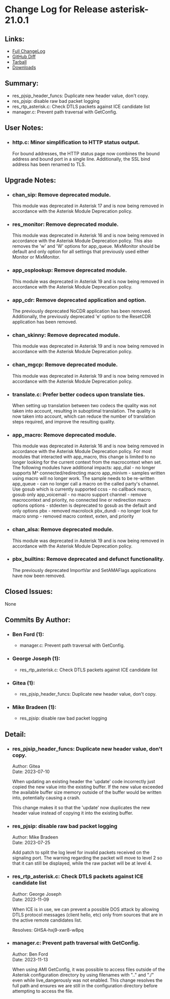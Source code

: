 
Change Log for Release asterisk-21.0.1
========================================

Links:
----------------------------------------

 - [Full ChangeLog](https://downloads.asterisk.org/pub/telephony/asterisk/releases/ChangeLog-21.0.1.md)  
 - [GitHub Diff](https://github.com/asterisk/asterisk/compare/21.0.0...21.0.1)  
 - [Tarball](https://downloads.asterisk.org/pub/telephony/asterisk/asterisk-21.0.1.tar.gz)  
 - [Downloads](https://downloads.asterisk.org/pub/telephony/asterisk)  

Summary:
----------------------------------------

- res_pjsip_header_funcs: Duplicate new header value, don't copy.
- res_pjsip: disable raw bad packet logging
- res_rtp_asterisk.c: Check DTLS packets against ICE candidate list
- manager.c: Prevent path traversal with GetConfig.

User Notes:
----------------------------------------

- ### http.c: Minor simplification to HTTP status output.
  For bound addresses, the HTTP status page now combines the bound
  address and bound port in a single line. Additionally, the SSL bind
  address has been renamed to TLS.


Upgrade Notes:
----------------------------------------

- ### chan_sip: Remove deprecated module.
  This module was deprecated in Asterisk 17
  and is now being removed in accordance with
  the Asterisk Module Deprecation policy.

- ### res_monitor: Remove deprecated module.
  This module was deprecated in Asterisk 16
  and is now being removed in accordance with
  the Asterisk Module Deprecation policy.
  This also removes the 'w' and 'W' options
  for app_queue.
  MixMonitor should be default and only option
  for all settings that previously used either
  Monitor or MixMonitor.

- ### app_osplookup: Remove deprecated module.
  This module was deprecated in Asterisk 19
  and is now being removed in accordance with
  the Asterisk Module Deprecation policy.

- ### app_cdr: Remove deprecated application and option.
  The previously deprecated NoCDR application has been removed.
  Additionally, the previously deprecated 'e' option to the ResetCDR
  application has been removed.

- ### chan_skinny: Remove deprecated module.
  This module was deprecated in Asterisk 19
  and is now being removed in accordance with
  the Asterisk Module Deprecation policy.

- ### chan_mgcp: Remove deprecated module.
  This module was deprecated in Asterisk 19
  and is now being removed in accordance with
  the Asterisk Module Deprecation policy.

- ### translate.c: Prefer better codecs upon translate ties.
  When setting up translation between two codecs the quality was not taken into account,
  resulting in suboptimal translation. The quality is now taken into account,
  which can reduce the number of translation steps required, and improve the resulting quality.

- ### app_macro: Remove deprecated module.
  This module was deprecated in Asterisk 16
  and is now being removed in accordance with
  the Asterisk Module Deprecation policy.
  For most modules that interacted with app_macro,
  this change is limited to no longer looking for
  the current context from the macrocontext when set.
  The following modules have additional impacts:
  app_dial - no longer supports M^ connected/redirecting macro
  app_minivm - samples written using macro will no longer work.
  The sample needs to be re-written
  app_queue - can no longer call a macro on the called party's
  channel.  Use gosub which is currently supported
  ccss - no callback macro, gosub only
  app_voicemail - no macro support
  channel  - remove macrocontext and priority, no connected
  line or redirection macro options
  options - stdexten is deprecated to gosub as the default
  and only options
  pbx - removed macrolock
  pbx_dundi - no longer look for macro
  snmp - removed macro context, exten, and priority

- ### chan_alsa: Remove deprecated module.
  This module was deprecated in Asterisk 19
  and is now being removed in accordance with
  the Asterisk Module Deprecation policy.

- ### pbx_builtins: Remove deprecated and defunct functionality.
  The previously deprecated ImportVar and SetAMAFlags
  applications have now been removed.


Closed Issues:
----------------------------------------

None

Commits By Author:
----------------------------------------

- ### Ben Ford (1):
  - manager.c: Prevent path traversal with GetConfig.

- ### George Joseph (1):
  - res_rtp_asterisk.c: Check DTLS packets against ICE candidate list

- ### Gitea (1):
  - res_pjsip_header_funcs: Duplicate new header value, don't copy.

- ### Mike Bradeen (1):
  - res_pjsip: disable raw bad packet logging


Detail:
----------------------------------------

- ### res_pjsip_header_funcs: Duplicate new header value, don't copy.
  Author: Gitea  
  Date:   2023-07-10  

  When updating an existing header the 'update' code incorrectly
  just copied the new value into the existing buffer. If the
  new value exceeded the available buffer size memory outside
  of the buffer would be written into, potentially causing
  a crash.

  This change makes it so that the 'update' now duplicates
  the new header value instead of copying it into the existing
  buffer.

- ### res_pjsip: disable raw bad packet logging
  Author: Mike Bradeen  
  Date:   2023-07-25  

  Add patch to split the log level for invalid packets received on the
  signaling port.  The warning regarding the packet will move to level 2
  so that it can still be displayed, while the raw packet will be at level
  4.

- ### res_rtp_asterisk.c: Check DTLS packets against ICE candidate list
  Author: George Joseph  
  Date:   2023-11-09  

  When ICE is in use, we can prevent a possible DOS attack by allowing
  DTLS protocol messages (client hello, etc) only from sources that
  are in the active remote candidates list.

  Resolves: GHSA-hxj9-xwr8-w8pq

- ### manager.c: Prevent path traversal with GetConfig.
  Author: Ben Ford  
  Date:   2023-11-13  

  When using AMI GetConfig, it was possible to access files outside of the
  Asterisk configuration directory by using filenames with ".." and "./"
  even while live_dangerously was not enabled. This change resolves the
  full path and ensures we are still in the configuration directory before
  attempting to access the file.

